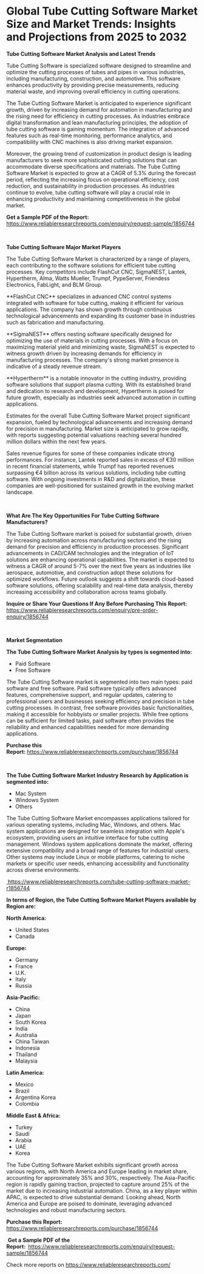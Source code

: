 <p><h1>Global Tube Cutting Software Market Size and Market Trends: Insights and Projections from 2025 to 2032</h1></p><p><strong>Tube Cutting Software Market Analysis and Latest Trends</strong></p>
<p><p>Tube Cutting Software is specialized software designed to streamline and optimize the cutting processes of tubes and pipes in various industries, including manufacturing, construction, and automotive. This software enhances productivity by providing precise measurements, reducing material waste, and improving overall efficiency in cutting operations.</p><p>The Tube Cutting Software Market is anticipated to experience significant growth, driven by increasing demand for automation in manufacturing and the rising need for efficiency in cutting processes. As industries embrace digital transformation and lean manufacturing principles, the adoption of tube cutting software is gaining momentum. The integration of advanced features such as real-time monitoring, performance analytics, and compatibility with CNC machines is also driving market expansion.</p><p>Moreover, the growing trend of customization in product design is leading manufacturers to seek more sophisticated cutting solutions that can accommodate diverse specifications and materials. The Tube Cutting Software Market is expected to grow at a CAGR of 5.3% during the forecast period, reflecting the increasing focus on operational efficiency, cost reduction, and sustainability in production processes. As industries continue to evolve, tube cutting software will play a crucial role in enhancing productivity and maintaining competitiveness in the global market.</p></p>
<p><strong>Get a Sample PDF of the Report:&nbsp;</strong> <a href="https://www.reliableresearchreports.com/enquiry/request-sample/1856744?utm_campaign=3315&utm_medium=2&utm_source=Github&utm_content=ia&utm_term=10032025&utm_id=tube-cutting-software">https://www.reliableresearchreports.com/enquiry/request-sample/1856744</a></p>
<p>&nbsp;</p>
<p><strong>Tube Cutting Software Major Market Players</strong></p>
<p><p>The Tube Cutting Software Market is characterized by a range of players, each contributing to the software solutions for efficient tube cutting processes. Key competitors include FlashCut CNC, SigmaNEST, Lantek, Hypertherm, Alma, Watts Mueller, Trumpf, PypeServer, Friendess Electronics, FabLight, and BLM Group.</p><p>**FlashCut CNC** specializes in advanced CNC control systems integrated with software for tube cutting, making it efficient for various applications. The company has shown growth through continuous technological advancements and expanding its customer base in industries such as fabrication and manufacturing.</p><p>**SigmaNEST** offers nesting software specifically designed for optimizing the use of materials in cutting processes. With a focus on maximizing material yield and minimizing waste, SigmaNEST is expected to witness growth driven by increasing demands for efficiency in manufacturing processes. The company's strong market presence is indicative of a steady revenue stream.</p><p>**Hypertherm** is a notable innovator in the cutting industry, providing software solutions that support plasma cutting. With its established brand and dedication to research and development, Hypertherm is poised for future growth, especially as industries seek advanced automation in cutting applications.</p><p>Estimates for the overall Tube Cutting Software Market project significant expansion, fueled by technological advancements and increasing demand for precision in manufacturing. Market size is anticipated to grow rapidly, with reports suggesting potential valuations reaching several hundred million dollars within the next few years.</p><p>Sales revenue figures for some of these companies indicate strong performances. For instance, Lantek reported sales in excess of €30 million in recent financial statements, while Trumpf has reported revenues surpassing €4 billion across its various solutions, including tube cutting software. With ongoing investments in R&D and digitalization, these companies are well-positioned for sustained growth in the evolving market landscape.</p></p>
<p>&nbsp;</p>
<p><strong>What Are The Key Opportunities For Tube Cutting Software Manufacturers?</strong></p>
<p><p>The Tube Cutting Software market is poised for substantial growth, driven by increasing automation across manufacturing sectors and the rising demand for precision and efficiency in production processes. Significant advancements in CAD/CAM technologies and the integration of IoT solutions are enhancing operational capabilities. The market is expected to witness a CAGR of around 5-7% over the next five years as industries like aerospace, automotive, and construction adopt these solutions for optimized workflows. Future outlook suggests a shift towards cloud-based software solutions, offering scalability and real-time data analysis, thereby increasing accessibility and collaboration across teams globally.</p></p>
<p><strong>Inquire or Share Your Questions If Any Before Purchasing This Report:</strong> <a href="https://www.reliableresearchreports.com/enquiry/pre-order-enquiry/1856744?utm_campaign=3315&utm_medium=2&utm_source=Github&utm_content=ia&utm_term=10032025&utm_id=tube-cutting-software">https://www.reliableresearchreports.com/enquiry/pre-order-enquiry/1856744</a></p>
<p>&nbsp;</p>
<p><strong>Market Segmentation</strong></p>
<p><strong>The Tube Cutting Software Market Analysis by types is segmented into:</strong></p>
<p><ul><li>Paid Software</li><li>Free Software</li></ul></p>
<p><p>The Tube Cutting Software market is segmented into two main types: paid software and free software. Paid software typically offers advanced features, comprehensive support, and regular updates, catering to professional users and businesses seeking efficiency and precision in tube cutting processes. In contrast, free software provides basic functionalities, making it accessible for hobbyists or smaller projects. While free options can be sufficient for limited tasks, paid software often provides the reliability and enhanced capabilities needed for more demanding applications.</p></p>
<p><strong>Purchase this Report:&nbsp;</strong><a href="https://www.reliableresearchreports.com/purchase/1856744?utm_campaign=3315&utm_medium=2&utm_source=Github&utm_content=ia&utm_term=10032025&utm_id=tube-cutting-software">https://www.reliableresearchreports.com/purchase/1856744</a></p>
<p>&nbsp;</p>
<p><strong>The Tube Cutting Software Market Industry Research by Application is segmented into:</strong></p>
<p><ul><li>Mac System</li><li>Windows System</li><li>Others</li></ul></p>
<p><p>The Tube Cutting Software Market encompasses applications tailored for various operating systems, including Mac, Windows, and others. Mac system applications are designed for seamless integration with Apple's ecosystem, providing users an intuitive interface for tube cutting management. Windows system applications dominate the market, offering extensive compatibility and a broad range of features for industrial users. Other systems may include Linux or mobile platforms, catering to niche markets or specific user needs, enhancing accessibility and functionality across diverse environments.</p></p>
<p><a href="https://www.reliableresearchreports.com/tube-cutting-software-market-r1856744?utm_campaign=3315&utm_medium=2&utm_source=Github&utm_content=ia&utm_term=10032025&utm_id=tube-cutting-software">&nbsp;https://www.reliableresearchreports.com/tube-cutting-software-market-r1856744</a></p>
<p><strong>In terms of Region, the Tube Cutting Software Market Players available by Region are:</strong></p>
<p>
    <p> <strong> North America: </strong>
        <ul>
            <li>United States</li>
            <li>Canada</li>
        </ul>
        </p> 
    <p> <strong> Europe: </strong>
        <ul>
            <li>Germany</li>
            <li>France</li>
            <li>U.K.</li>
            <li>Italy</li>
            <li>Russia</li>
        </ul>
        </p> 
    <p> <strong> Asia-Pacific: </strong>
        <ul>
            <li>China</li>
            <li>Japan</li>
            <li>South Korea</li>
            <li>India</li>
            <li>Australia</li>
            <li>China Taiwan</li>
            <li>Indonesia</li>
            <li>Thailand</li>
            <li>Malaysia</li>
        </ul>
        </p> 
    <p> <strong> Latin America: </strong>
        <ul>
            <li>Mexico</li>
            <li>Brazil</li>
            <li>Argentina Korea</li>
            <li>Colombia</li>
        </ul>
        </p> 
    <p> <strong> Middle East & Africa: </strong>
        <ul>
            <li>Turkey</li>
            <li>Saudi</li>
            <li>Arabia</li>
            <li>UAE</li>
            <li>Korea</li>
        </ul>
    </p>
    </p>
<p><p>The Tube Cutting Software Market exhibits significant growth across various regions, with North America and Europe leading in market share, accounting for approximately 35% and 30%, respectively. The Asia-Pacific region is rapidly gaining traction, projected to capture around 25% of the market due to increasing industrial automation. China, as a key player within APAC, is expected to drive substantial demand. Looking ahead, North America and Europe are poised to dominate, leveraging advanced technologies and robust manufacturing sectors.</p></p>
<p><strong>Purchase this Report: </strong><a href="https://www.reliableresearchreports.com/purchase/1856744?utm_campaign=3315&utm_medium=2&utm_source=Github&utm_content=ia&utm_term=10032025&utm_id=tube-cutting-software">https://www.reliableresearchreports.com/purchase/1856744</a></p>
<p>&nbsp;<strong>Get a Sample PDF of the Report:&nbsp;&nbsp;</strong><a href="https://www.reliableresearchreports.com/enquiry/request-sample/1856744?utm_campaign=3315&utm_medium=2&utm_source=Github&utm_content=ia&utm_term=10032025&utm_id=tube-cutting-software">https://www.reliableresearchreports.com/enquiry/request-sample/1856744</a></p>
<p><strong></strong></p>
<p>Check more reports on <a href="https://www.reliableresearchreports.com/?utm_campaign=3315&utm_medium=2&utm_source=Github&utm_content=ia&utm_term=10032025&utm_id=tube-cutting-software">https://www.reliableresearchreports.com/</a></p>
